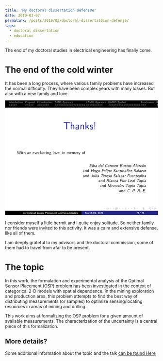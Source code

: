 ```yaml
---
title: 'My doctoral dissertation defens0e'
date: 2019-03-07
permalink: /posts/2019/03/doctoral-dissertat0ion-defense/
tags:
  - doctoral dissertation
  - education
---
```


The end of my doctoral studies in electrical engineering has finally come.

The end of the cold winter
======
It has been a long process, where various family problems have increased the normal difficulty. They have been complex years with many losses. But also with a new family and love.

![Thanks to those who have left](/files/talks/2020/20200307_Thesis_Slides_FASL/45.jpg)


I consider myself a little hermit and I quite enjoy solitude. So neither family nor friends were invited to this activity. It was a calm and extensive defense, like all of them.

I am deeply grateful to my advisors and the doctoral commission, some of them had to travel from afar to be present.


The topic
======

In this work, the formulation and experimental analysis of the Optimal Sensor Placement (OSP) problem has been investigated in the context of categorical 2-D models with spatial dependence. In the mining exploration and production area, this problem attempts to find the best way of distributing measurements (or samples) to optimize sensing/locating resources in areas of mining and drilling. 

This work aims at formalizing the OSP problem for a given amount of available measurements. The characterization of the uncertainty is a central piece of this formalization.

More details?
------

Some additional information about the topic and the talk [can be found Here](/talks/2020-03-07-talk-dissertation-defense)
